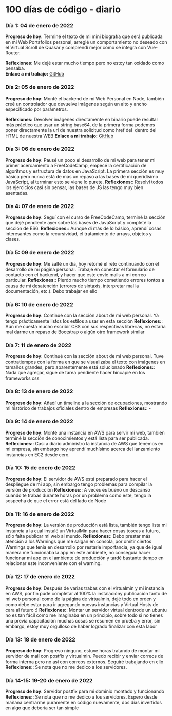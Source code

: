 # 100 días de código - diario

### Día 1: 04 de enero de 2022

**Progreso de hoy**: Terminé el texto de mi mini biografía que será publicada en mi Web Portafolios personal, arreglé un comportamiento no deseado con el Virtual Scroll de Quasar y comprendí mejor como se integra con Vue-Router.

**Reflexiones:**  Me dejé estar mucho tiempo pero no estoy tan oxidado como pensaba.  
**Enlace a mi trabajo:** [GitHub](https://github.com/enzod98/EnzoDure-Remastered/tree/developer)


### Día 2: 05 de enero de 2022

**Progreso de hoy**: Monté el backend de mi Web Personal en Node, también creé un controlador que devuelve imágenes según un alto y ancho especificado por parámetros.

**Reflexiones:**  Devolver imágenes directamente en binario puede resultar más práctico que usar un string base64, de la primera forma podemos poner directamente la url de nuestra solicitud como href del <img> dentro del HTML de nuestra WEB
**Enlace a mi trabajo:** [GitHub](https://github.com/enzod98/EnzoDure-Remastered/tree/developer)

### Día 3: 06 de enero de 2022

**Progreso de hoy**: Pausé un poco el desarrollo de mi web para tener mi primer acercamiento a FreeCodeCamp, empecé la certificación de algoritmos y estructura de datos en JavaScript. La primera sección es muy básica pero nunca está de más un repaso a las bases de mi queridísimo JavaScript, al terminar esto se viene lo purete.
**Reflexiones:**: Resolví todos los ejercicios casi sin pensar, las bases de JS las tengo muy bien asentadas.

### Día 4: 07 de enero de 2022

**Progreso de hoy**: Seguí con el curso de FreeCodeCamp, terminé la sección que dejé pendiente ayer sobre las bases de JavaScript y completé la sección de ES6.
**Reflexiones:**: Aunque di más de lo básico, aprendí cosas interesantes como la recursividad, el tratamiento de arrays, objetos y clases.


### Día 5: 09 de enero de 2022

**Progreso de hoy**: Me salté un día, hoy retomé el reto continuando con el desarrollo de mi página personal. Trabajé en conectar el formulario de contacto con el backend, y hacer que este envíe mails a mi correo particular.
**Reflexiones:**: Pierdo mucho tiempo cometiendo errores tontos a causa de mi desatención (errores de sintaxis, interpretar mal la documentación, etc.). Debo trabajar en ello

### Día 6: 10 de enero de 2022

**Progreso de hoy**: Continué con la sección about de mi web personal. Ya tengo prácticamente listos los estilos a usar en esta sección
**Reflexiones:**: Aún me cuesta mucho escribir CSS con sus respectivas librerías, no estaría mal darme un repaso de Bootstrap o algún otro framework similar

### Día 7: 11 de enero de 2022

**Progreso de hoy**: Continué con la sección about de mi web personal. Tuve contratiempos con la forma en que se visualizaba el texto con imágenes en tamaños grandes, pero aparentemente está solucionado
**Reflexiones:**: Nada que agregar, sigue de tarea pendiente hacer hincapié en los frameworks css

### Día 8: 13 de enero de 2022

**Progreso de hoy**: Añadí un timeline a la sección de ocupaciones, mostrando mi histórico de trabajos oficiales dentro de empresas
**Reflexiones:**: -

### Día 9: 14 de enero de 2022

**Progreso de hoy**: Monté una instancia en AWS para servir mi web, también terminé la sección de conocimientos y está lista para ser publicada.
**Reflexiones:**: Casi a diario administro la instancia de AWS que tenemos en mi empresa, sin embargo hoy aprendí muchísimo acerca del lanzamiento instancias en EC2 desde cero.


### Día 10: 15 de enero de 2022

**Progreso de hoy**: El servidor de AWS está preparado para hacer el despliegue de mi app, sin embargo tengo problemas para compilar la versión de producción
**Reflexiones:**: A veces es bueno un descanso cuando te trabas durante horas por un problema como este, tengo la sospecha de que el error está del lado de Node

### Día 11: 16 de enero de 2022

**Progreso de hoy**: La versión de producción está lista, también tengo lista mi instancia a la cual instalé un VirtualMin para hacer cosas toscas a futuro, sólo falta publicar mi web al mundo.
**Reflexiones:**: Debo prestar más atención a los Warnings que me salgan en consola, por omitir ciertos Warnings que tenía en desarrollo por restarle importancia, ya que de igual manera me funcionaba la app en este ambiente, no conseguía hacer funcionar mi app en el ambiente de producción y tardé bastante tiempo en relacionar este inconveniente con el warning.

### Día 12: 17 de enero de 2022

**Progreso de hoy**: Después de varias trabas con el virtualmin y mi instancia en AWS, por fin pude completar al 100% la instalacióny publicación tanto de mi web personal como de la página de virtualmin, dejé todo en orden y como debe estar para ir agregando nuevas instancias y Virtual Hosts de cara al futuro :)
**Reflexiones:**: Montar un servidor virtual dentrode un ubuntu no es tan fácil como me imaginaba en un principio, sobre todo si no tienes una previa capacitación muchas cosas se resumen en prueba y error, sin embargo, estoy muy orgulloso de haber logrado finalizar con esta labor


### Día 13: 18 de enero de 2022

**Progreso de hoy**: Progreso ninguno, estuve horas tratando de montar mi servidor de mail con postfix y virtualmin. Puedo recibir y enviar correos de forma interna pero no así con correos externos. Seguiré trabajando en ello
**Reflexiones:**: Se nota que no me dedico a los servidores.

### Día 14-15: 19-20 de enero de 2022

**Progreso de hoy**: Servidor postfix para mi dominio montado y funcionando
**Reflexiones:**: Se nota que no me dedico a los servidores. Espero desde mañana centrarme puramente en código nuevamente, dos días invertidos en algo que debería ser tan simple


